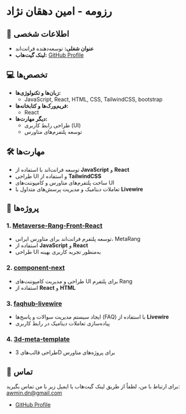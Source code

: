 # رزومه - امین دهقان نژاد

## 📍 اطلاعات شخصی
- **عنوان شغلی:** توسعه‌دهنده فرانت‌اند
- **لینک گیت‌هاب:** [GitHub Profile](https://github.com/theAwmin)

## 💻 تخصص‌ها
- **زبان‌ها و تکنولوژی‌ها:**  
  - JavaScript, React, HTML, CSS, TailwindCSS, bootstrap
- **فریم‌ورک‌ها و کتابخانه‌ها:**  
  - React
- **دیگر مهارت‌ها:**  
  - طراحی رابط کاربری (UI)  
  - توسعه پلتفرم‌های متاورس

## 🛠️ مهارت‌ها
- توسعه فرانت‌اند با استفاده از **JavaScript** و **React**
- طراحی UI و استفاده از **TailwindCSS**
- ساخت پلتفرم‌های متاورس و کامپوننت‌های UI
- تعاملات دینامیک و مدیریت پرسش‌های متداول با **Livewire**

## 📂 پروژه‌ها

### 1. [Metaverse-Rang-Front-React](https://github.com/iranpsc/Metaverse-Rang-Front-React)
- توسعه پلتفرم فرانت‌اند برای متاورس ایرانی، MetaRang
- استفاده از **JavaScript** و **React**
- طراحی UI به‌منظور تجربه کاربری بهینه

### 2. [component-next](https://github.com/iranpsc/components-next)
- طراحی و مدیریت کامپوننت‌های UI برای پلتفرم Rang
- استفاده از **React** و **HTML**

### 3. [faqhub-livewire](https://github.com/iranpsc/faqhub-livewire)
- ایجاد سیستم مدیریت سوالات و پاسخ‌ها (FAQ) با استفاده از **Livewire**
- پیاده‌سازی تعاملات دینامیک در رابط کاربری

### 4. [3d-meta-template](https://github.com/iranpsc/3d-meta-template)
- طراحی قالب‌های 3D برای پروژه‌های متاورس




## 📧 تماس
برای ارتباط با من، لطفاً از طریق لینک گیت‌هاب یا ایمیل زیر با من تماس بگیرید:
awmin.dn@gmail.com
- [GitHub Profile](https://github.com/theAwmin)
